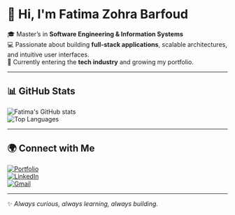 # 👋 Hi, I'm Fatima Zohra Barfoud

🎓 Master’s in **Software Engineering & Information Systems**  
💻 Passionate about building **full-stack applications**, scalable architectures, and intuitive user interfaces.  
🚀 Currently entering the **tech industry** and growing my portfolio.  

---

## 📊 GitHub Stats

![Fatima's GitHub stats](https://github-readme-stats.vercel.app/api?username=barfoud-fatima-zohra&show_icons=true&theme=tokyonight)  
![Top Languages](https://github-readme-stats.vercel.app/api/top-langs/?username=barfoud-fatima-zohra&layout=compact&theme=tokyonight)

---

## 🌍 Connect with Me
[![Portfolio](https://img.shields.io/badge/Portfolio-coming%20soon-yellow?style=flat&logo=vercel)](#)  
[![LinkedIn](https://img.shields.io/badge/LinkedIn-Fatima%20Zohra-blue?style=flat&logo=linkedin)](https://www.linkedin.com/in/fatima-zohra-barfoud-6a2156241/)  
[![Gmail](https://img.shields.io/badge/Email-fatimazohra.barfoud22%40gmail.com-red?style=flat&logo=gmail)](mailto:fatimazohra.barfoud22@gmail.com)

---

✨ *Always curious, always learning, always building.*  
